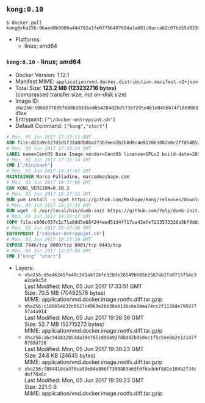 ## `kong:0.10`

```console
$ docker pull kong@sha256:96aed0b9900a44d702a1fe07756407694a3a681c0acca62c07bb55d0330a2706
```

-	Platforms:
	-	linux; amd64

### `kong:0.10` - linux; amd64

-	Docker Version: 1.12.1
-	Manifest MIME: `application/vnd.docker.distribution.manifest.v2+json`
-	Total Size: **123.2 MB (123232716 bytes)**  
	(compressed transfer size, not on-disk size)
-	Image ID: `sha256:506d877085f688b1033bed6b4284d26d57387295e461e0456b74f1660088d5ae`
-	Entrypoint: `["\/docker-entrypoint.sh"]`
-	Default Command: `["kong","start"]`

```dockerfile
# Mon, 05 Jun 2017 17:33:11 GMT
ADD file:d22a9c627d1d1f32a8db8ba273b7eed2b2b8d0c4e812063082a0c2ff0548525a in / 
# Mon, 05 Jun 2017 17:33:14 GMT
LABEL name=CentOS Base Image vendor=CentOS license=GPLv2 build-date=20170605
# Mon, 05 Jun 2017 17:33:14 GMT
CMD ["/bin/bash"]
# Mon, 05 Jun 2017 19:37:07 GMT
MAINTAINER Marco Palladino, marco@mashape.com
# Mon, 05 Jun 2017 19:37:08 GMT
ENV KONG_VERSION=0.10.3
# Mon, 05 Jun 2017 19:37:32 GMT
RUN yum install -y wget https://github.com/Mashape/kong/releases/download/$KONG_VERSION/kong-$KONG_VERSION.el7.noarch.rpm &&     yum clean all
# Mon, 05 Jun 2017 19:37:35 GMT
RUN wget -O /usr/local/bin/dumb-init https://github.com/Yelp/dumb-init/releases/download/v1.1.3/dumb-init_1.1.3_amd64 &&     chmod +x /usr/local/bin/dumb-init
# Mon, 05 Jun 2017 19:37:37 GMT
COPY file:e806c057c1c71a8dd5e684244eed51d4ff17ca43efe7233573320a3bf8dda3a4 in /docker-entrypoint.sh 
# Mon, 05 Jun 2017 19:37:38 GMT
ENTRYPOINT ["/docker-entrypoint.sh"]
# Mon, 05 Jun 2017 19:37:39 GMT
EXPOSE 7946/tcp 8000/tcp 8001/tcp 8443/tcp
# Mon, 05 Jun 2017 19:37:40 GMT
CMD ["kong" "start"]
```

-	Layers:
	-	`sha256:d5e46245fe40c2d1ab72bfe328de28549b605b2587ab2fa8715f54e3e2de9c5d`  
		Last Modified: Mon, 05 Jun 2017 17:33:51 GMT  
		Size: 70.5 MB (70492578 bytes)  
		MIME: application/vnd.docker.image.rootfs.diff.tar.gzip
	-	`sha256:c109054832c0527c4969e2bb38a6136c6e34aa74cc2f1138de79597757a4a914`  
		Last Modified: Mon, 05 Jun 2017 19:38:36 GMT  
		Size: 52.7 MB (52715272 bytes)  
		MIME: application/vnd.docker.image.rootfs.diff.tar.gzip
	-	`sha256:16c943832853da39e7851d954927d8d42bd5dec1f5c5ee062e1214770788d728`  
		Last Modified: Mon, 05 Jun 2017 19:38:23 GMT  
		Size: 24.6 KB (24645 bytes)  
		MIME: application/vnd.docker.image.rootfs.diff.tar.gzip
	-	`sha256:f804410da3f0ca59e84e896f7300803a63fdf6adebf8d1e104b2f34c4bf70a6c`  
		Last Modified: Mon, 05 Jun 2017 19:38:23 GMT  
		Size: 221.0 B  
		MIME: application/vnd.docker.image.rootfs.diff.tar.gzip
